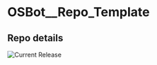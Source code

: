 # OSBot__Repo_Template

## Repo details

![Current Release](https://img.shields.io/badge/release-v0.2.10-blue)
